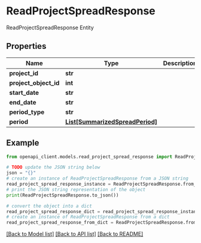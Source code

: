 # ReadProjectSpreadResponse

ReadProjectSpreadResponse Entity

## Properties

Name | Type | Description | Notes
------------ | ------------- | ------------- | -------------
**project_id** | **str** |  | [optional] 
**project_object_id** | **int** |  | [optional] 
**start_date** | **str** |  | [optional] 
**end_date** | **str** |  | [optional] 
**period_type** | **str** |  | [optional] 
**period** | [**List[SummarizedSpreadPeriod]**](SummarizedSpreadPeriod.md) |  | [optional] 

## Example

```python
from openapi_client.models.read_project_spread_response import ReadProjectSpreadResponse

# TODO update the JSON string below
json = "{}"
# create an instance of ReadProjectSpreadResponse from a JSON string
read_project_spread_response_instance = ReadProjectSpreadResponse.from_json(json)
# print the JSON string representation of the object
print(ReadProjectSpreadResponse.to_json())

# convert the object into a dict
read_project_spread_response_dict = read_project_spread_response_instance.to_dict()
# create an instance of ReadProjectSpreadResponse from a dict
read_project_spread_response_from_dict = ReadProjectSpreadResponse.from_dict(read_project_spread_response_dict)
```
[[Back to Model list]](../README.md#documentation-for-models) [[Back to API list]](../README.md#documentation-for-api-endpoints) [[Back to README]](../README.md)


